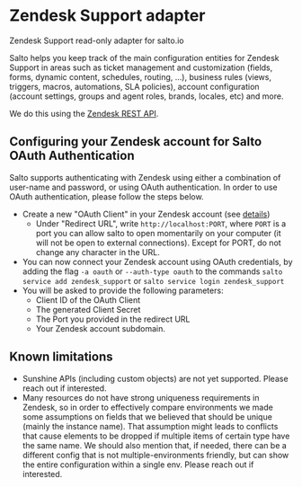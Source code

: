# Zendesk Support adapter

Zendesk Support read-only adapter for salto.io

Salto helps you keep track of the main configuration entities for Zendesk Support in areas such as ticket management and customization (fields, forms, dynamic content, schedules, routing, …), business rules (views, triggers, macros, automations, SLA policies), account configuration (account settings, groups and agent roles, brands, locales, etc) and more.

We do this using the [Zendesk REST API](<https://developer.zendesk.com/api-reference/>).

## Configuring your Zendesk account for Salto OAuth Authentication
Salto supports authenticating with Zendesk using either a combination of user-name and password, or using OAuth authentication. In order to use OAuth authentication, please follow the steps below.
- Create a new "OAuth Client" in your Zendesk account (see [details](https://developer.zendesk.com/documentation/ticketing/working-with-oauth/creating-and-using-oauth-tokens-with-the-api/#create-an-oauth-client))
	- Under "Redirect URL", write `http://localhost:PORT`, where `PORT` is a port you can allow salto to open momentarily on your computer (it will not be open to external connections). Except for PORT, do not change any character in the URL.
- You can now connect your Zendesk account using OAuth credentials, by adding the flag `-a oauth` or `--auth-type oauth` to the commands `salto service add zendesk_support` or `salto service login zendesk_support`
- You will be asked to provide the following parameters:
  - Client ID of the OAuth Client
  - The generated Client Secret
  - The Port you provided in the redirect URL
  - Your Zendesk account subdomain.

## Known limitations
* Sunshine APIs (including custom objects) are not yet supported. Please reach out if interested.
* Many resources do not have strong uniqueness requirements in Zendesk, so in order to effectively compare environments we made some assumptions on fields that we believed that should be unique (mainly the instance name). That assumption might leads to conflicts that cause elements to be dropped if multiple items of certain type have the same name.
We should also mention that, if needed, there can be a different config that is not multiple-environments friendly, but can show the entire configuration within a single env. Please reach out if interested.
